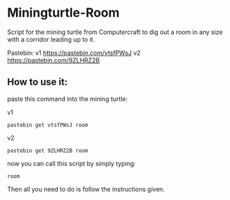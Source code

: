 # Miningturtle-Room
Script for the mining turtle from Computercraft to dig out a room in any size with a corridor leading up to it.

Pastebin:
v1 https://pastebin.com/vtsfPWsJ
v2 https://pastebin.com/9ZLHRZ2B

## How to use it:
paste this command into the mining turtle:

v1
```
pastebin get vtsfPWsJ room
```

v2
```
pastebin get 9ZLHRZ2B room
```

now you can call this script by simply typing:
```
room
```

Then all you need to do is follow the instructions given.
